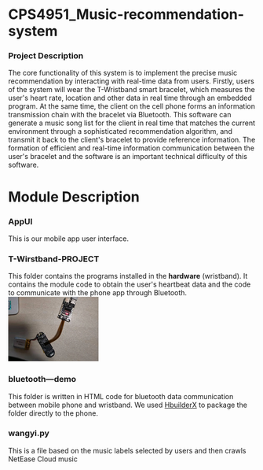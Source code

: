 # CPS4951_Music-recommendation-system
### Project Description
The core functionality of this system is to implement the precise music
recommendation by interacting with real-time data from users. Firstly, users of
the system will wear the T-Wristband smart bracelet, which measures the user's
heart rate, location and other data in real time through an embedded program. At
the same time, the client on the cell phone forms an information transmission
chain with the bracelet via Bluetooth. This software can generate a music song
list for the client in real time that matches the current environment through a
sophisticated recommendation algorithm, and transmit it back to the client's
bracelet to provide reference information. The formation of efficient and real-time
information communication between the user's bracelet and the software is an
important technical difficulty of this software.

# Module Description

### AppUI
This is our mobile app user interface.

### T-Wirstband-PROJECT
This folder contains the programs installed in the **hardware** (wristband). It contains the module code to obtain the user's heartbeat data and the code to communicate with the phone app through Bluetooth.![](images/1.png)

### bluetooth—demo
This folder is written in HTML code for bluetooth data communication between mobile phone and wristband. We used [HbuilderX](https://www.dcloud.io/hbuilderx.html) to package the folder directly to the phone.

### wangyi.py
This is a file based on the music labels selected by users and then crawls NetEase Cloud music
 

